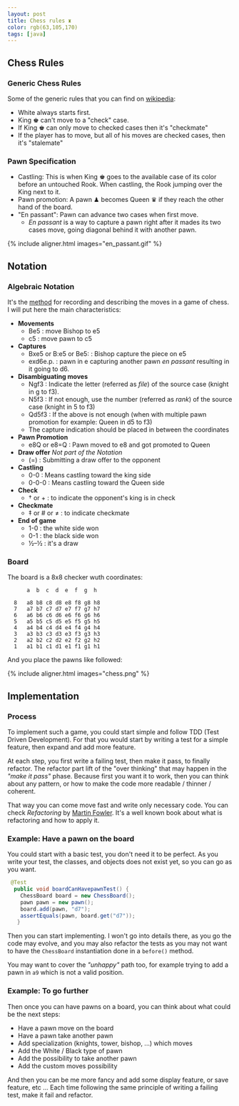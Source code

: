 ```yaml
---
layout: post
title: Chess rules ♜
color: rgb(63,105,170)
tags: [java]
---
```


## Chess Rules

### Generic Chess Rules

Some of the generic rules that you can find on [wikipedia](https://en.wikipedia.org/wiki/Chess):

- White always starts first.
- King ♚ can't move to a "check" case.
- If King ♚ can only move to checked cases then it's "checkmate"
- If the player has to move, but all of his moves are checked cases, then it's "stalemate"


### Pawn Specification

- Castling: This is when King ♚ goes to the available case of its color before an untouched Rook. 
When castling, the Rook jumping over the King next to it.
- Pawn promotion: A pawn ♟ becomes Queen ♛ if they reach the other hand of the board.
- "En passant": Pawn can advance two cases when first move.
  - *En passant* is a way to capture a pawn right after it mades its two cases move, going diagonal behind it with another pawn.

{% include aligner.html images="en_passant.gif" %}

## Notation
### Algebraic Notation
It's the [method](https://en.wikipedia.org/wiki/Algebraic_notation_(chess)) for recording and describing the moves in a game of chess.
I will put here the main characteristics:

- **Movements**
	- Be5 : move Bishop to e5
	- c5 : move pawn to c5
- **Captures**
	- Bxe5 or B:e5 or Be5: : Bishop capture the piece on e5
	- exd6e.p. : pawn in e capturing another pawn *en passant* resulting in it going to d6.
- **Disambiguating moves**
	- Ngf3 : Indicate the letter (referred as *file*) of the source case (knight in g to f3).
	- N5f3 : If not enough, use the number (referred as *rank*) of the source case (knight in 5 to f3)
	- Qd5f3 : If the above is not enough (when with multiple pawn promotion for example: Queen in d5 to f3)
	- The capture indication should be placed in between the coordinates
- **Pawn Promotion**
	- e8Q or e8=Q : Pawn moved to e8 and got promoted to Queen 
- **Draw offer** *Not part of the Notation*
	- (=) : Submitting a draw offer to the opponent 
- **Castling**
	- 0-0 : Means castling toward the king side
	- 0-0-0 : Means castling toward the Queen side
- **Check**
	- † or + : to indicate the opponent's king is in check
- **Checkmate**
	- ‡ or # or ≠ : to indicate checkmate
- **End of game**
	- 1-0 : the white side won
	- 0-1 : the black side won
	- ½–½ : it's a draw

### Board

The board is a 8x8 checker wuth coordinates:

```
      a  b  c  d  e  f  g  h

  8   a8 b8 c8 d8 e8 f8 g8 h8 
  7   a7 b7 c7 d7 e7 f7 g7 h7 
  6   a6 b6 c6 d6 e6 f6 g6 h6 
  5   a5 b5 c5 d5 e5 f5 g5 h5 
  4   a4 b4 c4 d4 e4 f4 g4 h4 
  3   a3 b3 c3 d3 e3 f3 g3 h3 
  2   a2 b2 c2 d2 e2 f2 g2 h2 
  1   a1 b1 c1 d1 e1 f1 g1 h1 
```

And you place the pawns like followed:

{% include aligner.html images="chess.png" %}

## Implementation

### Process

To implement such a game, you could start simple and follow TDD (Test Driven Development).
For that you would start by writing a test for a simple feature, then expand and add more feature.

At each step, you first write a failing test, then make it pass, to finally refactor.
The refactor part lift of the "over thinking" that may happen in the _"make it pass"_ phase.
Because first you want it to work, then you can think about any pattern, or how to make the code more readable / thinner / coherent.

That way you can come move fast and write only necessary code. You can check _Refactoring_ by [Martin Fowler](https://martinfowler.com/books/refactoring.html).
It's a well known book about what is refactoring and how to apply it.

### Example: Have a pawn on the board

You could start with a basic test, you don't need it to be perfect.
As you write your test, the classes, and objects does not exist yet, 
so you can go as you want. 

```java
 @Test
  public void boardCanHavepawnTest() {
    ChessBoard board = new ChessBoard();
    pawn pawn = new pawn();
    board.add(pawn, "d7");
    assertEquals(pawn, board.get("d7"));
   }
``` 

Then you can start implementing. I won't go into details there, as you go the code may evolve, 
and you may also refactor the tests as you may not want to have the `ChessBoard` instantiation done in a `before()` method.

You may want to cover the _"unhappy"_ path too, for example trying to add a pawn in `a9` which is not a valid position.

### Example: To go further

Then once you can have pawns on a board, you can think about what could be the next steps:
  
  - Have a pawn move on the board
  - Have a pawn take another pawn
  - Add specialization (knights, tower, bishop, ...) which moves
  - Add the White / Black type of pawn 
  - Add the possibility to take another pawn
  - Add the custom moves possibility

And then you can be me more fancy and add some display feature, or save feature, etc ...
Each time following the same principle of writing a failing test, make it fail and refactor. 

